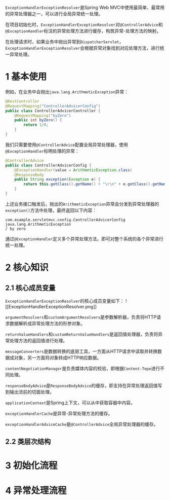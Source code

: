 `ExceptionHandlerExceptionResolver`是Spring Web MVC中使用最简单、最常用的异常处理器之一，可以进行全局异常统一处理。

在项目初始化时，`ExceptionHandlerExceptionResolver`对`@ControllerAdvice`和`@ExceptionHandler`标注的异常处理方法进行缓存，构筑异常-处理方法的映射。

在处理请求时，如果业务中抛出异常到`DispatcherServlet`，`ExceptionHandlerExceptionResolver`会根据异常对象找到对应处理方法，进行统一异常处理。

# 1 基本使用
例如，在业务中会抛出`java.lang.ArithmeticException`异常：
```java
@RestController  
@RequestMapping("ControllerAdvicerConfig")  
public class ControllerAdvicerController {  
    @RequestMapping("byZero")  
    public int byZero() {  
        return 1/0;  
    }
}
```

我们只需要使用`@ControllerAdvice`配置全局异常处理器，使用`@ExceptionHandler`标明处理的异常：
```java
@ControllerAdvice  
public class ControllerAdvicerConfig {  
    @ExceptionHandler(value = ArithmeticException.class)  
    @ResponseBody  
    public String exception(Exception e) {  
        return this.getClass().getName() + "\r\n" + e.getClass().getName() + "\r\n" + e.getMessage();  
    }  
}
```

上述业务接口触发后，抛出的`ArithmeticException`异常会分发到异常处理器的`exception()`方法中处理，最终返回以下内容：
```
com.example.servletmvc.config.ControllerAdvicerConfig
java.lang.ArithmeticException
/ by zero
```

通过`@ExceptionHandler`定义多个异常处理方法，即可对整个系统的各个异常进行统一处理。

# 2 核心知识
## 2.1 核心成员变量
`ExceptionHandlerExceptionResolver`的核心成员变量如下：
![[ExceptionHandlerExceptionResolver.png]]

`argumentResolvers`和`customArgumentResolvers`是参数解析器，负责将HTTP请求数据解析成异常处理方法的形参对象。

`returnValueHandlers`和`customReturnValueHandlers`是返回值处理器，负责将异常处理方法的返回值进行处理。

`messageConverters`是数据转换的底层工具，一方面从HTTP请求中读取并转换数据成对象，另一方面将对象转成HTTP响应数据。

`contentNegotiationManager`是负责媒体内容的校验，即根据`Content-Tepe`进行不同处理。

`responseBodyAdvice`是`ResponseBodyAdvice`的缓存，即支持在异常处理返回值写到输出流前的切面处理。

`applicationContext`是Spring上下文，可以从中获取容器中内容。

`exceptionHandlerCache`是异常-异常处理方法的缓存。

`exceptionHandlerAdviceCache`是`@ControllerAdvice`全局异常处理器的缓存。

## 2.2 类层次结构

# 3 初始化流程

# 4 异常处理流程
